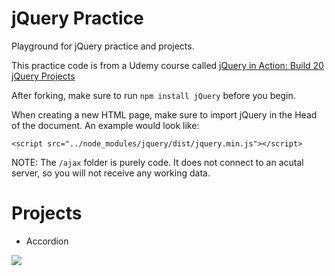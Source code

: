 # jQuery Practice
Playground for jQuery practice and projects.

This practice code is from a Udemy course called [jQuery in Action: Build 20 jQuery Projects](https://www.udemy.com/course/jquery-web-development-made-easy/)

After forking, make sure to run `npm install jQuery` before you begin.

When creating a new HTML page, make sure to import jQuery in the Head of the document.  An example would look like:

`<script src="../node_modules/jquery/dist/jquery.min.js"></script>`

NOTE: The `/ajax` folder is purely code.  It does not connect to an acutal server, so you will not receive any working data.

# Projects

- Accordion

![](https://imgur.com/a/r0qezXB)

